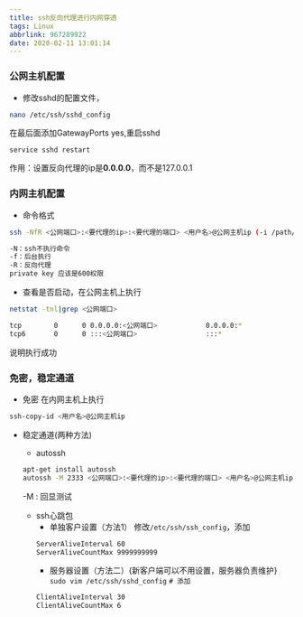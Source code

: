 ```yaml
---
title: ssh反向代理进行内网穿透
tags: Linux
abbrlink: 967289922
date: 2020-02-11 13:01:14
---
```


### 公网主机配置
- 修改sshd的配置文件，
```bash
nano /etc/ssh/sshd_config
```
在最后面添加GatewayPorts yes,重启sshd
```
service sshd restart
```
作用：设置反向代理的ip是**0.0.0.0**，而不是127.0.0.1

### 内网主机配置
- 命令格式
```bash
ssh -NfR <公网端口>:<要代理的ip>:<要代理的端口> <用户名>@公网主机ip (-i /path/to/privatekey)
```
```bash
-N：ssh不执行命令
-f：后台执行
-R：反向代理
private key 应该是600权限
```
- 查看是否启动，在公网主机上执行
```bash
netstat -tnl|grep <公网端口>

tcp        0      0 0.0.0.0:<公网端口>            0.0.0.0:*               LISTEN
tcp6       0      0 :::<公网端口>                 :::*                    LISTEN
```
说明执行成功

### 免密，稳定通道
- 免密
在内网主机上执行
```bash
ssh-copy-id <用户名>@公网主机ip
```
- 稳定通道(两种方法)

    - autossh
    ```bash
    apt-get install autossh
    autossh -M 2333 <公网端口>:<要代理的ip>:<要代理的端口> <用户名>@公网主机ip (-i /path/to/publickey)
    ```
    -M : 回显测试

    - ssh心跳包
        + 单独客户设置（方法1）
        修改`/etc/ssh/ssh_config`，添加
        ```bash
        ServerAliveInterval 60
        ServerAliveCountMax 9999999999
        ```
        + 服务器设置（方法二）{新客户端可以不用设置，服务器负责维护}
        `sudo vim /etc/ssh/sshd_config`
        `# 添加`
        ```bash
        ClientAliveInterval 30
        ClientAliveCountMax 6
        ```